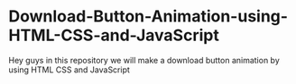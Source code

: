 # Download-Button-Animation-using-HTML-CSS-and-JavaScript
Hey guys in this repository we will make a download button animation by using HTML CSS and JavaScript

